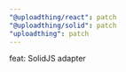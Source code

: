 ```yaml
---
"@uploadthing/react": patch
"@uploadthing/solid": patch
"uploadthing": patch
---
```


feat: SolidJS adapter

